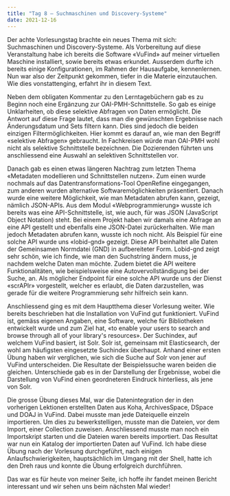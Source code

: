 ```yaml
---
title: "Tag 8 – Suchmaschinen und Discovery-Systeme"
date: 2021-12-16
---
```


Der achte Vorlesungstag brachte ein neues Thema mit sich: Suchmaschinen und Discovery-Systeme. Als Vorbereitung auf diese Veranstaltung habe ich bereits die Software «VuFind» 
auf meiner virtuellen Maschine installiert, sowie bereits etwas erkundet. Ausserdem durfte ich bereits einige Konfigurationen, im Rahmen der Hausaufgabe, kennenlernen. Nun war 
also der Zeitpunkt gekommen, tiefer in die Materie einzutauchen. Wie dies vonstattenging, erfahrt ihr in diesem Text. 

Neben dem obligaten Kommentar zu den Lerntagebüchern gab es zu Beginn noch eine Ergänzung zur OAI-PMH-Schnittstelle. So gab es einige Unklarheiten, ob diese selektive Abfragen 
von Daten ermöglicht. Die Antwort auf diese Frage lautet, dass man die gewünschten Ergebnisse nach Änderungsdatum und Sets filtern kann. Dies sind jedoch die beiden einzigen 
Filtermöglichkeiten. Hier kommt es darauf an, wie man den Begriff «selektive Abfragen» gebraucht. In Fachkreisen würde man OAI-PMH wohl nicht als selektive Schnittstelle bezeichnen. Die Dozierenden führten uns anschliessend eine Auswahl an selektiven Schnittstellen vor.

Danach gab es einen etwas längeren Nachtrag zum letzten Thema «Metadaten modellieren und Schnittstellen nutzen». Zum einen wurde nochmals auf das Datentransformations-Tool 
OpenRefine eingegangen, zum anderen wurden alternative Softwaremöglichkeiten präsentiert. Danach wurde eine weitere Möglichkeit, wie man Metadaten abrufen kann, gezeigt, nämlich 
JSON-APIs. Aus dem Modul «Webprogrammierung» wusste ich bereits was eine API-Schnittstelle, ist, wie auch, für was JSON (JavaScript Object Notation) steht. Bei einem Projekt haben 
wir damals eine Abfrage an eine API gestellt und ebenfalls eine JSON-Datei zurückerhalten. Wie man jedoch Metadaten abrufen kann, wusste ich noch nicht. Als Beispiel für eine 
solche API wurde uns «lobid-gnd» gezeigt. Diese API beinhaltet alle Daten der Gemeinsamen Normdatei (GND) in aufbereiteter Form. Lobid-gnd zeigt sehr schön, wie ich finde, wie 
man den Suchstring ändern muss, je nachdem welche Daten man möchte. Zudem bietet die API weitere Funktionalitäten, wie beispielsweise eine Autovervollständigung bei der Suche, an. 
Als möglicher Endpoint für eine solche API wurde uns der Dienst «scrAPIr» vorgestellt, welcher es erlaubt, die Daten darzustellen, was gerade für die weitere Programmierung sehr 
hilfreich sein kann. 

Anschliessend ging es mit dem Hauptthema dieser Vorlesung weiter. Wie bereits beschrieben hat die Installation von VuFind gut funktioniert. VuFind ist, gemäss eigenen Angaben, 
eine Software, welche für Bibliotheken entwickelt wurde und zum Ziel hat, «to enable your users to search and browse through all of your library's resources». Der Suchindex, auf 
welchem VuFind basiert, ist Solr. Solr ist, gemeinsam mit Elasticsearch, der wohl am häufigsten eingesetzte Suchindex überhaupt. Anhand einer ersten Übung haben wir verglichen, 
wie sich die Suche auf Solr von jener auf VuFind unterscheiden. Die Resultate der Beispielssuche waren beiden die gleichen. Unterschiede gab es in der Darstellung der Ergebnisse, 
wobei die Darstellung von VuFind einen geordneteren Eindruck hinterliess, als jene von Solr. 

Die grosse Übung dieses Mal, war die Datenintegration der in den vorherigen Lektionen erstellten Daten aus Koha, ArchivesSpace, DSpace und DOAJ in VuFind. Dabei musste man jede 
Dateiquelle einzeln importieren. Um dies zu bewerkstelligen, musste man die Dateien, vor dem Import, einer Collection zuweisen. Anschliessend musste man noch ein Importskript 
starten und die Dateien waren bereits importiert. Das Resultat war nun ein Katalog der importierten Daten auf VuFind. Ich habe diese Übung nach der Vorlesung durchgeführt, nach 
einigen Anlaufschwierigkeiten, hauptsächlich im Umgang mit der Shell, hatte ich den Dreh raus und konnte die Übung erfolgreich durchführen. 

Das war es für heute von meiner Seite, ich hoffe ihr fandet meinen Bericht interessant und wir sehen uns beim nächsten Mal wieder!
